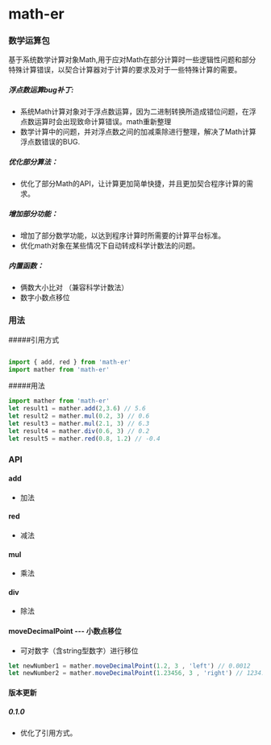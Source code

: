 # math-er

 
### 数学运算包
  基于系统数学计算对象Math,用于应对Math在部分计算时一些逻辑性问题和部分特殊计算错误，以契合计算器对于计算的要求及对于一些特殊计算的需要。
##### 浮点数运算bug补丁:
  * 系统Math计算对象对于浮点数运算，因为二进制转换所造成错位问题，在浮点数运算时会出现致命计算错误。math重新整理
  * 数学计算中的问题，并对浮点数之间的加减乘除进行整理，解决了Math计算浮点数错误的BUG.
##### 优化部分算法：
  * 优化了部分Math的API，让计算更加简单快捷，并且更加契合程序计算的需求。
##### 增加部分功能：
  * 增加了部分数学功能，以达到程序计算时所需要的计算平台标准。
  * 优化math对象在某些情况下自动转成科学计数法的问题。
##### 内置函数：
  * 俩数大小比对 （兼容科学计数法）
  * 数字小数点移位
 

### 用法

#####引用方式
```javascript

import { add, red } from 'math-er'
import mather from 'math-er'

```
#####用法
```javascript
import mather from 'math-er'
let result1 = mather.add(2,3.6) // 5.6
let result2 = mather.mul(0.2, 3) // 0.6
let result3 = mather.mul(2.1, 3) // 6.3
let result4 = mather.div(0.6, 3) // 0.2
let result5 = mather.red(0.8, 1.2) // -0.4

```

### API

#### add
* 加法

#### red
* 减法

#### mul
* 乘法

#### div
* 除法

#### moveDecimalPoint --- 小数点移位
* 可对数字（含string型数字）进行移位
```javascript
let newNumber1 = mather.moveDecimalPoint(1.2, 3 , 'left') // 0.0012
let newNumber2 = mather.moveDecimalPoint(1.23456, 3 , 'right') // 1234.56

```

#### 版本更新
##### 0.1.0
* 优化了引用方式。
